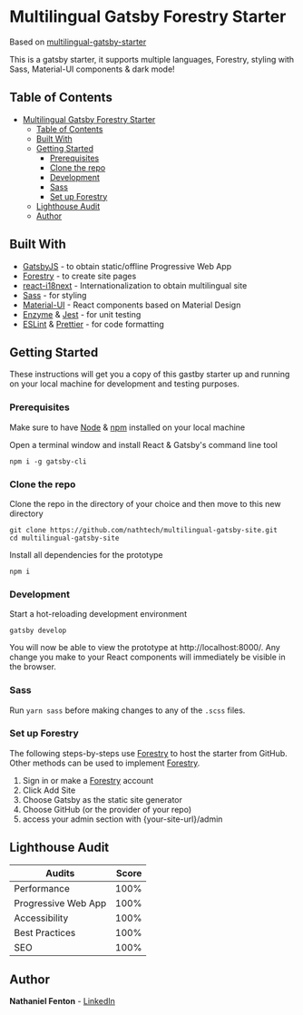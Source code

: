 # Multilingual Gatsby Forestry Starter

Based on [multilingual-gatsby-starter](https://github.com/charbelchahine/multilingual-gatsby-starter)

This is a gatsby starter, it supports multiple languages, Forestry, styling with Sass, Material-UI components & dark mode!

## Table of Contents

- [Multilingual Gatsby Forestry Starter](#multilingual-gatsby-forestry-starter)
  - [Table of Contents](#table-of-contents)
  - [Built With](#built-with)
  - [Getting Started](#getting-started)
    - [Prerequisites](#prerequisites)
    - [Clone the repo](#clone-the-repo)
    - [Development](#development)
    - [Sass](#sass)
    - [Set up Forestry](#set-up-forestry)
  - [Lighthouse Audit](#lighthouse-audit)
  - [Author](#author)

## Built With

-   [GatsbyJS](https://www.gatsbyjs.org) - to obtain static/offline Progressive Web App
-   [Forestry](https://www.forestry.io) - to create site pages
-   [react-i18next](https://react.i18next.com/) - Internationalization to obtain multilingual site
-   [Sass](https://sass-lang.com) - for styling
-   [Material-UI](https://material-ui.com) - React components based on Material Design
-   [Enzyme](https://enzymejs.github.io/enzyme/) & [Jest](https://jestjs.io) - for unit testing
-   [ESLint](https://eslint.org) & [Prettier](https://prettier.io) - for code formatting

## Getting Started

These instructions will get you a copy of this gastby starter up and running on your local machine for development and testing purposes.

### Prerequisites

Make sure to have [Node](https://nodejs.org/) & [npm](https://npmjs.com/) installed on your local machine

Open a terminal window and install React & Gatsby's command line tool

```
npm i -g gatsby-cli
```

### Clone the repo

Clone the repo in the directory of your choice and then move to this new directory

```
git clone https://github.com/nathtech/multilingual-gatsby-site.git
cd multilingual-gatsby-site
```

Install all dependencies for the prototype

```
npm i
```

### Development

Start a hot-reloading development environment

```
gatsby develop
```

You will now be able to view the prototype at http://localhost:8000/. Any change you make to your React components will immediately be visible in the browser.

### Sass

Run `yarn sass` before making changes to any of the `.scss` files.

### Set up Forestry

The following steps-by-steps use [Forestry](https://www.forestry.com) to host the starter from GitHub. Other methods can be used to implement [Forestry](https://forestry.io).

1. Sign in or make a [Forestry](https://forestry.io) account
2. Click Add Site
3. Choose Gatsby as the static site generator
4. Choose GitHub (or the provider of your repo)
5. access your admin section with {your-site-url}/admin

## Lighthouse Audit

| Audits              | Score |
| ------------------- | ----: |
| Performance         |  100% |
| Progressive Web App |  100% |
| Accessibility       |  100% |
| Best Practices      |  100% |
| SEO                 |  100% |

## Author

**Nathaniel Fenton** - [LinkedIn](https://www.linkedin.com/in/nathaniel-f-6829b7102/)
